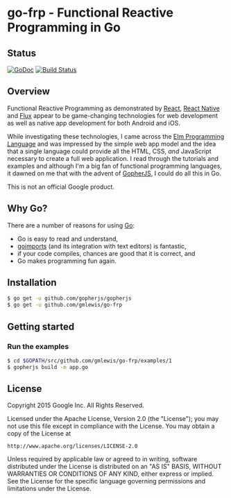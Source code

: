 # go-frp - Functional Reactive Programming in Go

## Status
[![GoDoc](https://godoc.org/github.com/gmlewis/go-frp?status.svg)](https://godoc.org/github.com/gmlewis/go-frp)
[![Build Status](https://travis-ci.org/gmlewis/go-frp.png)](https://travis-ci.org/gmlewis/go-frp)

## Overview

Functional Reactive Programming as demonstrated by [React][react],
[React Native][react-native] and [Flux][flux] appear to be game-changing
technologies for web development as well as native app development for both
Android and iOS.

[react]: http://facebook.github.io/react
[react-native]: http://facebook.github.io/react-native
[flux]: http://facebook.github.io/flux

While investigating these technologies, I came across the
[Elm Programming Language][elm] and was impressed by the simple web app model
and the idea that a single language could provide all the HTML, CSS, *and*
JavaScript necessary to create a full web application. I read through the
tutorials and examples and although I'm a big fan of functional programming
languages, it dawned on me that with the advent of [GopherJS][gopherjs], I could
do all this in Go.

[elm]: http://elm-lang.org/
[gopherjs]: https://github.com/gopherjs/gopherjs

This is not an official Google product.

## Why Go?

There are a number of reasons for using [Go][]:

* Go is easy to read and understand,
* [goimports][] (and its integration with text editors) is fantastic,
* if your code compiles, chances are good that it is correct, and
* Go makes programming fun again.

[Go]: http://www.golang.org/
[gofmt]: https://golang.org/cmd/gofmt
[goimports]: https://godoc.org/golang.org/x/tools/cmd/goimports

## Installation

```bash
$ go get -u github.com/gopherjs/gopherjs
$ go get -u github.com/gmlewis/go-frp
```

## Getting started

### Run the examples

```bash
$ cd $GOPATH/src/github.com/gmlewis/go-frp/examples/1
$ gopherjs build -m app.go
```

## License

Copyright 2015 Google Inc. All Rights Reserved.

Licensed under the Apache License, Version 2.0 (the "License");
you may not use this file except in compliance with the License.
You may obtain a copy of the License at

    http://www.apache.org/licenses/LICENSE-2.0

Unless required by applicable law or agreed to in writing, software
distributed under the License is distributed on an "AS IS" BASIS,
WITHOUT WARRANTIES OR CONDITIONS OF ANY KIND, either express or implied.
See the License for the specific language governing permissions and
limitations under the License.

